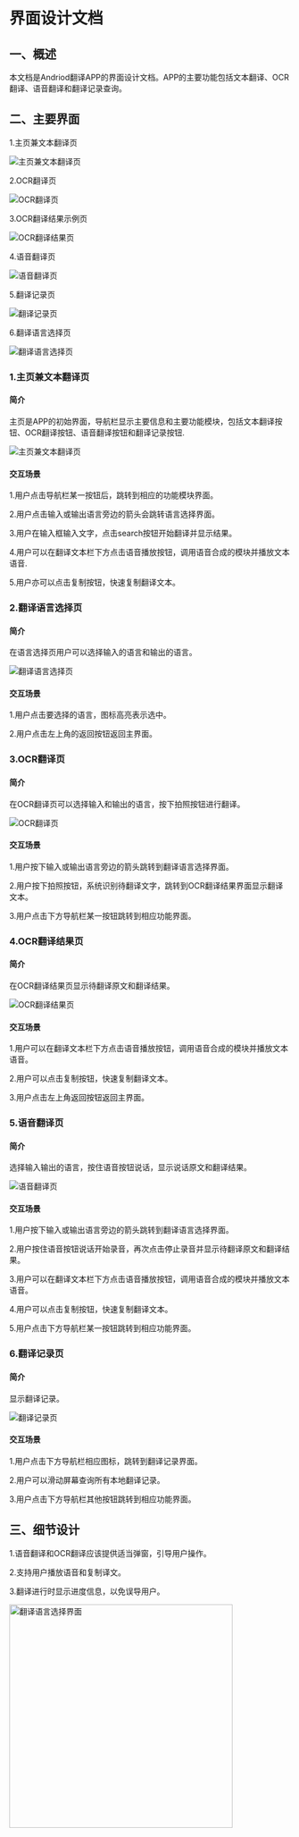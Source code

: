 # **界面设计文档**
## **一、概述**
本文档是Andriod翻译APP的界面设计文档。APP的主要功能包括文本翻译、OCR翻译、语音翻译和翻译记录查询。

## **二、主要界面**

1.主页兼文本翻译页

![主页兼文本翻译页](pics/text_translate_UI_image.png)

2.OCR翻译页

![OCR翻译页](pics/OCR_translate_UI_image.png)

3.OCR翻译结果示例页

![OCR翻译结果页](pics/OCR_translate_result_UI_image.png)

4.语音翻译页

![语音翻译页](pics/speech_translate_UI_image.png)

5.翻译记录页

![翻译记录页](pics/record_UI_image.png)

6.翻译语言选择页

![翻译语言选择页](pics/language_select_UI_image.png)


### **1.主页兼文本翻译页**

#### **简介**

主页是APP的初始界面，导航栏显示主要信息和主要功能模块，包括文本翻译按钮、OCR翻译按钮、语音翻译按钮和翻译记录按钮.

![主页兼文本翻译页](pics/text_translate_UI_image.png)

#### **交互场景**

1.用户点击导航栏某一按钮后，跳转到相应的功能模块界面。

2.用户点击输入或输出语言旁边的箭头会跳转语言选择界面。

3.用户在输入框输入文字，点击search按钮开始翻译并显示结果。

4.用户可以在翻译文本栏下方点击语音播放按钮，调用语音合成的模块并播放文本语音.

5.用户亦可以点击复制按钮，快速复制翻译文本。


### **2.翻译语言选择页**

#### **简介**

在语言选择页用户可以选择输入的语言和输出的语言。

![翻译语言选择页](pics/language_select_UI_image.png)

#### **交互场景**

1.用户点击要选择的语言，图标高亮表示选中。

2.用户点击左上角的返回按钮返回主界面。


### **3.OCR翻译页**

#### **简介**

在OCR翻译页可以选择输入和输出的语言，按下拍照按钮进行翻译。

![OCR翻译页](pics/OCR_translate_UI_image.png)

#### **交互场景**

1.用户按下输入或输出语言旁边的箭头跳转到翻译语言选择界面。

2.用户按下拍照按钮，系统识别待翻译文字，跳转到OCR翻译结果界面显示翻译文本。

3.用户点击下方导航栏某一按钮跳转到相应功能界面。

### **4.OCR翻译结果页**

#### **简介**

在OCR翻译结果页显示待翻译原文和翻译结果。

![OCR翻译结果页](pics/OCR_translate_result_UI_image.png)

#### **交互场景**

1.用户可以在翻译文本栏下方点击语音播放按钮，调用语音合成的模块并播放文本语音。

2.用户可以点击复制按钮，快速复制翻译文本。

3.用户点击左上角返回按钮返回主界面。

### **5.语音翻译页**

#### **简介**

选择输入输出的语言，按住语音按钮说话，显示说话原文和翻译结果。

![语音翻译页](pics/speech_translate_UI_image.png)

#### **交互场景**

1.用户按下输入或输出语言旁边的箭头跳转到翻译语言选择界面。

2.用户按住语音按钮说话开始录音，再次点击停止录音并显示待翻译原文和翻译结果。

3.用户可以在翻译文本栏下方点击语音播放按钮，调用语音合成的模块并播放文本语音。

4.用户可以点击复制按钮，快速复制翻译文本。

5.用户点击下方导航栏某一按钮跳转到相应功能界面。

### **6.翻译记录页**

#### **简介**

显示翻译记录。

![翻译记录页](pics/record_UI_image.png)

#### **交互场景**

1.用户点击下方导航栏相应图标，跳转到翻译记录界面。

2.用户可以滑动屏幕查询所有本地翻译记录。

3.用户点击下方导航栏其他按钮跳转到相应功能界面。


## **三、细节设计**

1.语音翻译和OCR翻译应该提供适当弹窗，引导用户操作。

2.支持用户播放语音和复制译文。

3.翻译进行时显示进度信息，以免误导用户。

<img src="language_select_UI_image.png" alt="翻译语言选择界面" width="400" />